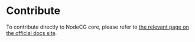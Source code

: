 # Contribute

To contribute directly to NodeCG core, please refer to [the relevant page on the official docs site](https://nodecg.dev/docs/working-on-nodecg-core).
